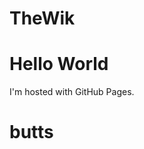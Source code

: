 # TheWik

<html>
<body>
<h1>Hello World</h1>
<p>I'm hosted with GitHub Pages.</p>
</body>
</html>

# butts
